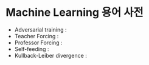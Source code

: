 # Machine Learning 용어 사전

* Adversarial training : 
* Teacher Forcing : 
* Professor Forcing : 
* Self-feeding : 
* Kullback-Leiber divergence :